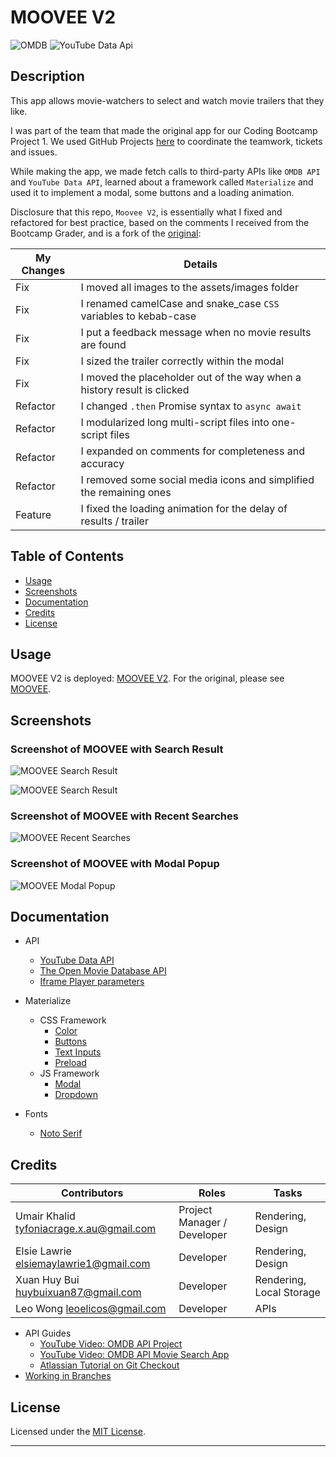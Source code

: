 # MOOVEE V2

![OMDB](https://img.shields.io/badge/'17-0?label=OMDB%20API&style=for-the-badge&labelColor=white&color=black) ![YouTube Data Api](https://img.shields.io/badge/v3-0?label=YouTube%20Data%20API&style=for-the-badge&labelColor=white&color=black)

## Description

This app allows movie-watchers to select and watch movie trailers that they like.

I was part of the team that made the original app for our Coding Bootcamp Project 1. We used GitHub Projects [here](https://github.com/umairkhalid/movie-planner/projects/1) to coordinate the teamwork, tickets and issues.

While making the app, we made fetch calls to third-party APIs like `OMDB API` and `YouTube Data API`, learned about a framework called `Materialize` and used it to implement a modal, some buttons and a loading animation.

Disclosure that this repo, `Moovee V2`, is essentially what I fixed and refactored for best practice, based on the comments I received from the Bootcamp Grader, and is a fork of the [original](https://github.com/umairkhalid/movie-planner):

| My Changes | Details                                                                 |
| ---------- | ----------------------------------------------------------------------- |
| Fix        | I moved all images to the assets/images folder                          |
| Fix        | I renamed camelCase and snake_case `CSS` variables to kebab-case        |
| Fix        | I put a feedback message when no movie results are found                |
| Fix        | I sized the trailer correctly within the modal                          |
| Fix        | I moved the placeholder out of the way when a history result is clicked |
| Refactor   | I changed `.then` Promise syntax to `async await`                       |
| Refactor   | I modularized long multi-script files into one-script files             |
| Refactor   | I expanded on comments for completeness and accuracy                    |
| Refactor   | I removed some social media icons and simplified the remaining ones     |
| Feature    | I fixed the loading animation for the delay of results / trailer        |

## Table of Contents

-  [Usage](#usage)
-  [Screenshots](#screenshots)
-  [Documentation](#documentation)
-  [Credits](#credits)
-  [License](#license)

## Usage

MOOVEE V2 is deployed: [MOOVEE V2](https://leoelicos.github.io/bcs-07-moovee/). For the original, please see [MOOVEE](https://umairkhalid.github.io/movie-planner/).

## Screenshots

### Screenshot of MOOVEE with Search Result

![MOOVEE Search Result](https://user-images.githubusercontent.com/99461390/169676236-fc0ed791-4806-43d2-ae49-cc6c62428951.jpg)

![MOOVEE Search Result](https://user-images.githubusercontent.com/99461390/169676246-29a50276-799f-4664-884c-be4451ef6ad7.jpg)

### Screenshot of MOOVEE with Recent Searches

![MOOVEE Recent Searches](https://user-images.githubusercontent.com/99461390/169676254-8408079c-e24b-43da-ab14-674f35d16c35.jpg)

### Screenshot of MOOVEE with Modal Popup

![MOOVEE Modal Popup](https://user-images.githubusercontent.com/99461390/169676260-af4a5db9-c307-4273-8180-523208411bd2.jpg)

## Documentation

-  API

   -  [YouTube Data API](https://developers.google.com/youtube/v3/docs/search/list)
   -  [The Open Movie Database API](https://www.omdbapi.com/)
   -  [Iframe Player parameters](https://developers.google.com/youtube/player_parameters)

-  Materialize

   -  CSS Framework
      -  [Color](https://materializecss.com/color.html)
      -  [Buttons](https://materializecss.com/buttons.html)
      -  [Text Inputs](https://materializecss.com/text-inputs.html)
      -  [Preload](https://materializecss.com/preloader.html)
   -  JS Framework
      -  [Modal](https://materializecss.com/modals.html)
      -  [Dropdown](https://materializecss.com/dropdown.html)

-  Fonts
   -  [Noto Serif](https://fonts.google.com/noto/specimen/Noto+Serif)

## Credits

| Contributors                             | Roles                       | Tasks                    |
| ---------------------------------------- | --------------------------- | ------------------------ |
| Umair Khalid tyfoniacrage.x.au@gmail.com | Project Manager / Developer | Rendering, Design        |
| Elsie Lawrie elsiemaylawrie1@gmail.com   | Developer                   | Rendering, Design        |
| Xuan Huy Bui huybuixuan87@gmail.com      | Developer                   | Rendering, Local Storage |
| Leo Wong leoelicos@gmail.com             | Developer                   | APIs                     |

-  API Guides
   -  [YouTube Video: OMDB API Project](https://www.youtube.com/watch?v=0PNYQFaht8c)
   -  [YouTube Video: OMDB API Movie Search App](https://www.youtube.com/watch?v=1VjdxCTBfUI)
   -  [Atlassian Tutorial on Git Checkout](https://www.atlassian.com/git/tutorials/using-branches/git-checkout)
-  [Working in Branches](https://thenewstack.io/dont-mess-with-the-master-working-with-branches-in-git-and-github/)

## License

Licensed under the [MIT License](./LICENSE).

---
